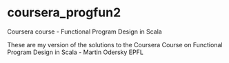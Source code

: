 # coursera_progfun2
Coursera course - Functional Program Design in Scala

These are my version of the solutions to the Coursera Course on Functional Program Design in Scala - Martin Odersky EPFL